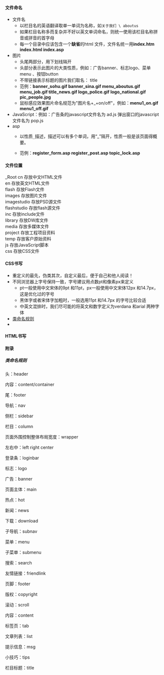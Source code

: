 #### 文件命名

- 文件名
  - 以栏目名的英语翻译取单一单词为名称，如`关于我们 \ aboutus`
  - 如果栏目名称多而复杂并不好以英文单词命名，则统一使用该栏目名称拼音或拼音的首字母
  - 每一个目录中应该包含一个**缺省**的html 文件，文件名统一用**index.htm index.html index.asp**
- 图片
  - 头尾两部分，用下划线隔开
  - 头部分表示此图片的大类性质，例如：广告banner、标志logo、菜单menu 、按钮button
  - 不带链接表示标题的图片我们取名： title
  - 范例：**banner_sohu.gif banner_sina.gif menu_aboutus.gif menu_job.gif title_news.gif logo_police.gif  logo_national.gif  pic_people.jpg**
  - 鼠标感应效果图片命名规范为"图片名+_+on/off"，例如：**menu1_on.gif menu1_off.gif**
- JavaScript：例如：广告条的javascript文件名为 ad.js 弹出窗口的javascript文件名为 pop.js
- asp
  - 以性质`_`描述，描述可以有多个单词，用“_”隔开，性质一般是该页面得概要。

  - 范例：**register_form.asp  register_post.asp  topic_lock.asp**

#### 文件位置

  _Root 
  		cn            		存放中文HTML文件    
  		en            		存放英文HTML文件    
  		flash         		存放Flash文件       
 		 images        	存放图片文件        
 		 imagestudio   存放PSD源文件       
  		flashstudio   	存放flash源文件     
  		inc          			存放include文件     
  		library       		存放DW库文件        
  		media         		存放多媒体文件      
  		project       		存放工程项目资料    
  		temp          		存放客户原始资料    
  		js            			存放JavaScript脚本  
  		css           		存放CSS文件  

#### CSS书写

- 重定义的最先，伪类其次，自定义最后，便于自己和他人阅读！
- 不同浏览器上字号保持一致，字号建议用点数pt和像素px来定义
  - pt一般使用中文宋体的9pt 和11pt，px一般使用中文宋体12px 和14.7px，这是优化过的字号
  - 黑体字或者宋体字加粗时，一般选用11pt 和14.7px 的字号比较合适
  - 中英文混排时，我们尽可能的将英文和数字定义为verdana 和arial 两种字体
- [类命名规则](#类命名规则)
- 

#### HTML书写



#### 附录

##### 类命名规则

头：header 

 内容：content/container

 尾：footer

 导航：nav  

 侧栏：sidebar

 栏目：column

 页面外围控制整体布局宽度：wrapper

 左右中：left right center

 登录条：loginbar

 标志：logo

 广告：banner

 页面主体：main

 热点：hot

 新闻：news

 下载：download

 子导航：subnav

 菜单：menu

 子菜单：submenu

 搜索：search

 友情链接：friendlink

 页脚：footer

 版权：copyright

 滚动：scroll

 内容：content

 标签页：tab

 文章列表：list

 提示信息：msg

 小技巧：tips

 栏目标题：title

​       


